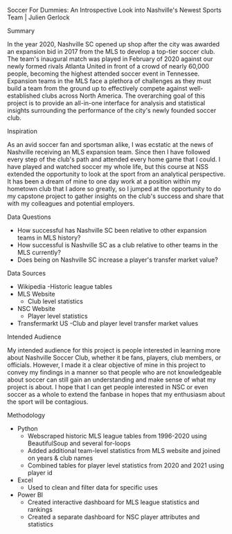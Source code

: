 Soccer For Dummies: An Introspective Look into Nashville's Newest Sports Team | Julien Gerlock

Summary

In the year 2020, Nashville SC opened up shop after the city was awarded an expansion bid in 2017 from the MLS to develop a top-tier soccer club. The team's inaugural match was played in February of 2020 against our newly formed rivals Atlanta United in front of a crowd of nearly 60,000 people, becoming the highest attended soccer event in Tennessee. Expansion teams in the MLS face a plethora of challenges as they must build a team from the ground up to effectively compete against well-established clubs across North America. The overarching goal of this project is to provide an all-in-one interface for analysis and statistical insights surrounding the performance of the city's newly founded soccer club. 

Inspiration

As an avid soccer fan and sportsman alike, I was ecstatic at the news of Nashville receiving an MLS expansion team. Since then I have followed every step of the club's path and attended every home game that I could. I have played and watched soccer my whole life, but this course at NSS extended the opportunity to look at the sport from an analytical perspective. It has been a dream of mine to one day work at a position within my hometown club that I adore so greatly, so I jumped at the opportunity to do my capstone project to gather insights on the club's success and share that with my colleagues and potential employers. 

Data Questions
- How successful has Nashville SC been relative to other expansion teams in MLS history?
- How successful is Nashville SC as a club relative to other teams in the MLS currently?
- Does being on Nashville SC increase a player's transfer market value?

Data Sources
- Wikipedia
    -Historic league tables
- MLS Website
    - Club level statistics
- NSC Website
    - Player level statistics
- Transfermarkt US
    -Club and player level transfer market values 


Intended Audience

My intended audience for this project is people interested in learning more about Nashville Soccer Club, whether it be fans, players, club members, or officials. However, I made it a clear objective of mine in this project to convey my findings in a manner so that people who are not knowledgeable about soccer can still gain an understanding and make sense of what my project is about. I hope that I can get people interested in NSC or even soccer as a whole to extend the fanbase in hopes that my enthusiasm about the sport will be contagious.

Methodology
- Python
    - Webscraped historic MLS league tables from 1996-2020 using BeautifulSoup and several for-loops
    - Added additional team-level statistics from MLS website and joined on years & club names
    - Combined tables for player level statistics from 2020 and 2021 using player id
- Excel
    - Used to clean and filter data for specific uses
- Power BI
    - Created interactive dashboard for MLS league statistics and rankings
    - Created a separate dashboard for NSC player attributes and statistics